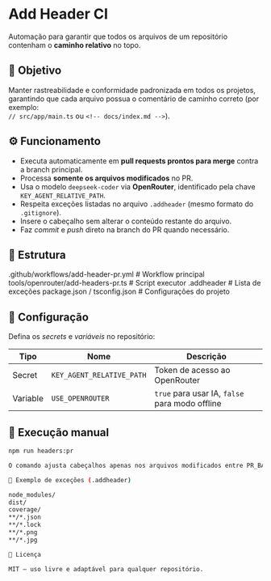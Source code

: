 <!-- README.md -->

# Add Header CI

Automação para garantir que todos os arquivos de um repositório contenham o **caminho relativo** no topo.

## 🎯 Objetivo

Manter rastreabilidade e conformidade padronizada em todos os projetos, garantindo que cada arquivo possua o comentário de caminho correto (por exemplo:  
`// src/app/main.ts` ou `<!-- docs/index.md -->`).

## ⚙️ Funcionamento

- Executa automaticamente em **pull requests prontos para merge** contra a branch principal.  
- Processa **somente os arquivos modificados** no PR.  
- Usa o modelo `deepseek-coder` via **OpenRouter**, identificado pela chave `KEY_AGENT_RELATIVE_PATH`.  
- Respeita exceções listadas no arquivo `.addheader` (mesmo formato do `.gitignore`).  
- Insere o cabeçalho sem alterar o conteúdo restante do arquivo.  
- Faz *commit* e *push* direto na branch do PR quando necessário.

## 🧩 Estrutura

.github/workflows/add-header-pr.yml   # Workflow principal
tools/openrouter/add-headers-pr.ts    # Script executor
.addheader                            # Lista de exceções
package.json / tsconfig.json          # Configurações do projeto

## 🔐 Configuração

Defina os *secrets* e *variáveis* no repositório:

| Tipo | Nome | Descrição |
|------|------|------------|
| Secret | `KEY_AGENT_RELATIVE_PATH` | Token de acesso ao OpenRouter |
| Variable | `USE_OPENROUTER` | `true` para usar IA, `false` para modo offline |

## 🚀 Execução manual

```bash
npm run headers:pr

O comando ajusta cabeçalhos apenas nos arquivos modificados entre PR_BASE_SHA e PR_HEAD_SHA.

📜 Exemplo de exceções (.addheader)

node_modules/
dist/
coverage/
**/*.json
**/*.lock
**/*.png
**/*.jpg

🧾 Licença

MIT — uso livre e adaptável para qualquer repositório.

